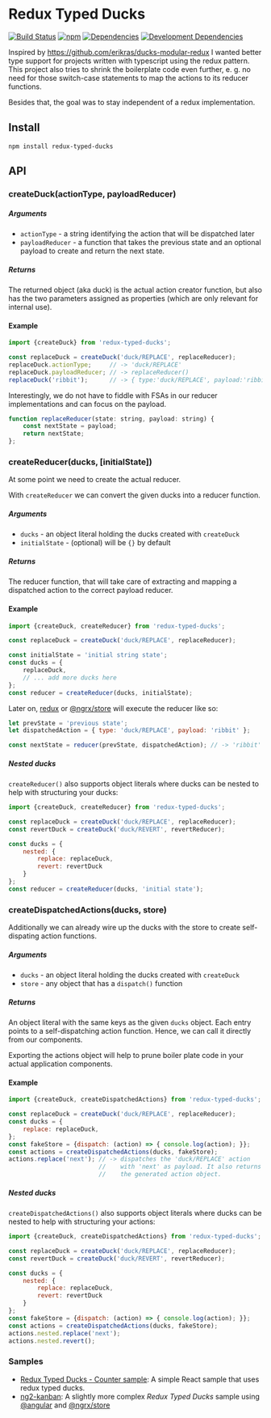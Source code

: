 # Redux Typed Ducks

[![Build Status](https://travis-ci.org/mhoyer/redux-typed-ducks.svg?branch=master)](https://travis-ci.org/mhoyer/redux-typed-ducks)
[![npm](https://img.shields.io/npm/v/redux-typed-ducks.svg)](https://www.npmjs.com/package/redux-typed-ducks)
[![Dependencies](https://david-dm.org/mhoyer/redux-typed-ducks.svg)](https://david-dm.org/mhoyer/redux-typed-ducks)
[![Development Dependencies](https://david-dm.org/mhoyer/redux-typed-ducks/dev-status.svg)](https://david-dm.org/mhoyer/redux-typed-ducks#info=devDependencies)

Inspired by https://github.com/erikras/ducks-modular-redux I wanted better
type support for projects written with typescript using the redux pattern. 
This project also tries to shrink the boilerplate code even further, e. g. 
no need for those switch-case statements to map the actions to its reducer 
functions.

Besides that, the goal was to stay independent of a redux implementation. 

## Install

```npm install redux-typed-ducks```

## API

### createDuck(actionType, payloadReducer)

##### Arguments

 - ```actionType``` - a string identifying the action that will be dispatched later
 - ```payloadReducer``` - a function that takes the previous state and an optional payload to create and return the next state.

##### Returns

The returned object (aka duck) is the actual action creator function, but
also has the two parameters assigned as properties (which are only relevant 
for internal use).

#### Example

```javascript
import {createDuck} from 'redux-typed-ducks';

const replaceDuck = createDuck('duck/REPLACE', replaceReducer);
replaceDuck.actionType;     // -> 'duck/REPLACE'
replaceDuck.payloadReducer; // -> replaceReducer()
replaceDuck('ribbit');      // -> { type:'duck/REPLACE', payload:'ribbit' } 
```

Interestingly, we do not have to fiddle with FSAs in our 
reducer implementations and can focus on the payload.

```javascript
function replaceReducer(state: string, payload: string) {
    const nextState = payload;
    return nextState;
};
```


### createReducer(ducks, [initialState])

At some point we need to create the actual reducer.

With ```createReducer``` we can convert the given ducks into a reducer function.

##### Arguments

 - ```ducks``` - an object literal holding the ducks created with ```createDuck```
 - ```initialState``` - (optional) will be ```{}``` by default

##### Returns

The reducer function, that will take care of extracting and mapping a 
dispatched action to the correct payload reducer.

#### Example 

```javascript
import {createDuck, createReducer} from 'redux-typed-ducks';

const replaceDuck = createDuck('duck/REPLACE', replaceReducer);

const initialState = 'initial string state';
const ducks = {
    replaceDuck,
    // ... add more ducks here
};
const reducer = createReducer(ducks, initialState);
```

Later on, [redux](https://github.com/reactjs/redux) or [@ngrx/store](https://github.com/ngrx/store) 
will execute the reducer like so:

```javascript
let prevState = 'previous state';
let dispatchedAction = { type: 'duck/REPLACE', payload: 'ribbit' };

const nextState = reducer(prevState, dispatchedAction); // -> 'ribbit'
```

##### Nested ducks

```createReducer()``` also supports object literals where ducks can be nested to 
help with structuring your ducks:

```javascript
import {createDuck, createReducer} from 'redux-typed-ducks';

const replaceDuck = createDuck('duck/REPLACE', replaceReducer);
const revertDuck = createDuck('duck/REVERT', revertReducer);

const ducks = {
    nested: {
        replace: replaceDuck,
        revert: revertDuck
    }
};
const reducer = createReducer(ducks, 'initial state');
```


### createDispatchedActions(ducks, store)

Additionally we can already wire up the ducks with the store 
to create self-dispating action functions.

##### Arguments

 - ```ducks``` - an object literal holding the ducks created with ```createDuck```
 - ```store``` - any object that has a ```dispatch()``` function

##### Returns

An object literal with the same keys as the given ```ducks``` object. Each
entry points to a self-dispatching action function. Hence, we can call it
directly from our components.

Exporting the actions object will help to prune boiler plate code 
in your actual application components.

#### Example

```javascript
import {createDuck, createDispatchedActions} from 'redux-typed-ducks';

const replaceDuck = createDuck('duck/REPLACE', replaceReducer);
const ducks = {
    replace: replaceDuck,
};
const fakeStore = {dispatch: (action) => { console.log(action); }};
const actions = createDispatchedActions(ducks, fakeStore);
actions.replace('next'); // -> dispatches the 'duck/REPLACE' action 
                         //    with 'next' as payload. It also returns
                         //    the generated action object.
```

##### Nested ducks

```createDispatchedActions()``` also supports object literals where ducks can be nested to 
help with structuring your actions:

```javascript
import {createDuck, createDispatchedActions} from 'redux-typed-ducks';

const replaceDuck = createDuck('duck/REPLACE', replaceReducer);
const revertDuck = createDuck('duck/REVERT', revertReducer);

const ducks = {
    nested: {
        replace: replaceDuck,
        revert: revertDuck
    }
};
const fakeStore = {dispatch: (action) => { console.log(action); }};
const actions = createDispatchedActions(ducks, fakeStore);
actions.nested.replace('next');
actions.nested.revert();
```

### Samples

- [Redux Typed Ducks - Counter sample](https://github.com/mhoyer/rtd-counter): A simple React sample that uses redux typed ducks.
- [ng2-kanban](https://github.com/mhoyer/ng2-kanban): A slightly more complex *Redux Typed Ducks* sample using [@angular](https://github.com/angular/angular) and [@ngrx/store](https://github.com/ngrx/store)

